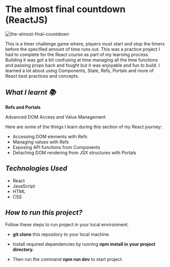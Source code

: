 # **The almost final countdown (ReactJS)**

![the-almost-final-countdown](https://github.com/Joha-will/the-almost-final-countdown/assets/98041941/d1689d4b-4ab7-473c-830c-1be97cdc9bf9)

This is a timer challenge game where, players must start and stop the timers before the specified amount of time runs out. This was a practice project I had to complete for the React course as part of my learning process. Building it was got a bit confusing at time managing all the time functions and passing props back and fought but it was enjoyable and fun to build. I learned a lot about using Components, State, Refs, Portals and more of React best practices and concepts.


***What I learnt 📚***
------------------------
****Refs and Portals****

Advanced DOM Access and Value Management

Here are some of the things I learn during this section of my React journey:

 * Accessing DOM elements with Refs
 * Managing values with Refs
 * Exposing API functions from Components
 * Detaching DOM rendering from JSX structures with Portals


  ***Technologies Used***
------------------------

  * React
  * JavaScript
  * HTML
  * CSS

  ***How to run this project?***
------------------------

Follow these steps to run project in your local environment.

  -  **git clone** this repository to your local machine.
  - Install required dependencies by running **npm install in your project directory.**

  - Then run the command **npm run dev** to start project.
